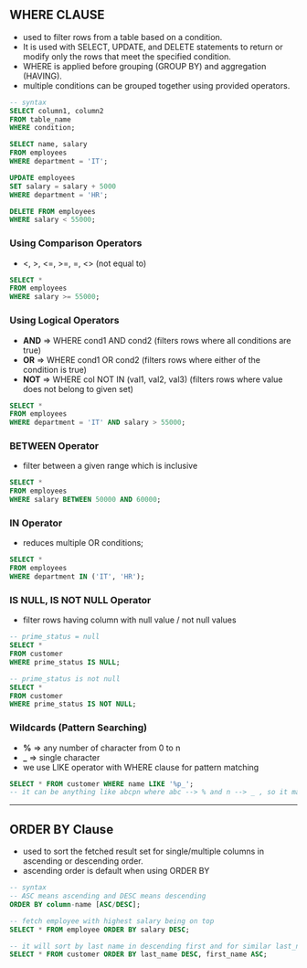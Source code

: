 ## WHERE CLAUSE
- used to filter rows from a table based on a condition.
- It is used with SELECT, UPDATE, and DELETE statements to return or modify only the rows that meet the specified condition.
- WHERE is applied before grouping (GROUP BY) and aggregation (HAVING).
- multiple conditions can be grouped together using provided operators.
``` sql
-- syntax
SELECT column1, column2
FROM table_name
WHERE condition;

SELECT name, salary
FROM employees
WHERE department = 'IT';

UPDATE employees
SET salary = salary + 5000
WHERE department = 'HR';

DELETE FROM employees
WHERE salary < 55000;
```
### Using Comparison Operators
- <, >, <=, >=, =, <> (not equal to)
``` sql
SELECT * 
FROM employees
WHERE salary >= 55000;
```
### Using Logical Operators
- **AND** => WHERE cond1 AND cond2 (filters rows where all conditions are true)
- **OR** => WHERE cond1 OR cond2 (filters rows where either of the condition is true)
- **NOT** => WHERE col NOT IN (val1, val2, val3) (filters rows where value does not belong to given set)
``` sql
SELECT * 
FROM employees
WHERE department = 'IT' AND salary > 55000;
```
### BETWEEN Operator
- filter between a given range which is inclusive
``` sql
SELECT * 
FROM employees
WHERE salary BETWEEN 50000 AND 60000;
```
### IN Operator
- reduces multiple OR conditions;
``` sql
SELECT * 
FROM employees
WHERE department IN ('IT', 'HR');
```
### IS NULL, IS NOT NULL Operator
- filter rows having column with null value / not null values
``` sql
-- prime_status = null
SELECT *
FROM customer
WHERE prime_status IS NULL;

-- prime_status is not null
SELECT *
FROM customer
WHERE prime_status IS NOT NULL;
```
### Wildcards (Pattern Searching)
- **%** => any number of character from 0 to n
- **_** => single character
- we use LIKE operator with WHERE clause for pattern matching
``` sql
SELECT * FROM customer WHERE name LIKE '%p_';
-- it can be anything like abcpn where abc --> % and n --> _ , so it matches %p_
```
---
## ORDER BY Clause
- used to sort the fetched result set for single/multiple columns in ascending or descending order.
- ascending order is default when using ORDER BY 
``` sql
-- syntax
-- ASC means ascending and DESC means descending
ORDER BY column-name [ASC/DESC];

-- fetch employee with highest salary being on top
SELECT * FROM employee ORDER BY salary DESC;

-- it will sort by last name in descending first and for similar last_name it will sort first_name in ascending order 
SELECT * FROM customer ORDER BY last_name DESC, first_name ASC;
```
